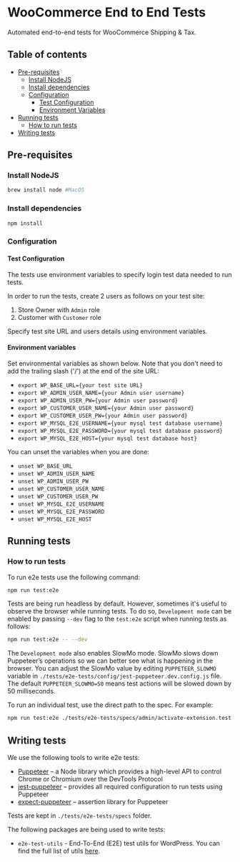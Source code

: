 # WooCommerce End to End Tests

Automated end-to-end tests for WooCommerce Shipping & Tax.

## Table of contents

- [Pre-requisites](#pre-requisites)
  - [Install NodeJS](#install-nodejs)
  - [Install dependencies](#install-dependencies)
  - [Configuration](#configuration)
      - [Test Configuration](#test-configuration)
      - [Environment Variables](#environment-variables)
- [Running tests](#running-tests)
  - [How to run tests](#how-to-run-tests) 
- [Writing tests](#writing-tests) 

## Pre-requisites

### Install NodeJS

```bash
brew install node #MacOS
```

### Install dependencies

```bash
npm install
```

### Configuration

#### Test Configuration

The tests use environment variables to specify login test data needed to run tests. 

In order to run the tests, create 2 users as follows on your test site:

1) Store Owner with `Admin` role
2) Customer with `Customer` role   

Specify test site URL and users details using environment variables. 

#### Environment variables

Set environmental variables as shown below. Note that you don't need to add the trailing slash ('/') at the end of the site URL:

- `export WP_BASE_URL={your test site URL}`
- `export WP_ADMIN_USER_NAME={your Admin user username}`
- `export WP_ADMIN_USER_PW={your Admin user password}`
- `export WP_CUSTOMER_USER_NAME={your Admin user password}`
- `export WP_CUSTOMER_USER_PW={your Admin user password}`
- `export WP_MYSQL_E2E_USERNAME={your mysql test database username}`
- `export WP_MYSQL_E2E_PASSWORD={your mysql test database password}`
- `export WP_MYSQL_E2E_HOST={your mysql test database host}`

You can unset the variables when you are done:

- `unset WP_BASE_URL`
- `unset WP_ADMIN_USER_NAME`
- `unset WP_ADMIN_USER_PW`
- `unset WP_CUSTOMER_USER_NAME`
- `unset WP_CUSTOMER_USER_PW`
- `unset WP_MYSQL_E2E_USERNAME`
- `unset WP_MYSQL_E2E_PASSWORD`
- `unset WP_MYSQL_E2E_HOST`

## Running tests

### How to run tests

To run e2e tests use the following command:

```bash
npm run test:e2e
```

Tests are being run headless by default. However, sometimes it's useful to observe the browser while running tests. To do so, `Development mode` can be enabled by passing `--dev` flag to the `test:e2e` script when running tests as follows:

```bash
npm run test:e2e -- --dev
```

The `Development mode` also enables SlowMo mode. SlowMo slows down Puppeteer’s operations so we can better see what is happening in the browser. You can adjust the SlowMo value by editing `PUPPETEER_SLOWMO` variable in `./tests/e2e-tests/config/jest-puppeteer.dev.config.js` file. The default `PUPPETEER_SLOWMO=50` means test actions will be slowed down by 50 milliseconds.

To run an individual test, use the direct path to the spec. For example:

```bash
npm run test:e2e ./tests/e2e-tests/specs/admin/activate-extension.test.js
``` 

## Writing tests

We use the following tools to write e2e tests:

- [Puppeteer](https://github.com/GoogleChrome/puppeteer) – a Node library which provides a high-level API to control Chrome or Chromium over the DevTools Protocol
- [jest-puppeteer](https://github.com/smooth-code/jest-puppeteer) – provides all required configuration to run tests using Puppeteer
- [expect-puppeteer](https://github.com/smooth-code/jest-puppeteer/tree/master/packages/expect-puppeteer) – assertion library for Puppeteer

Tests are kept in `./tests/e2e-tests/specs` folder. 

The following packages are being used to write tests:

- `e2e-test-utils` - End-To-End (E2E) test utils for WordPress. You can find the full list of utils [here](https://github.com/WordPress/gutenberg/tree/master/packages/e2e-test-utils). 
